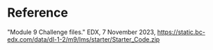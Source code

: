 # Reference
"Module 9 Challenge files." EDX, 7 November 2023, https://static.bc-edx.com/data/dl-1-2/m9/lms/starter/Starter_Code.zip
